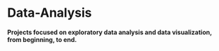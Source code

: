 # Data-Analysis

**Projects focused on exploratory data analysis and data visualization, from beginning, to end.**
